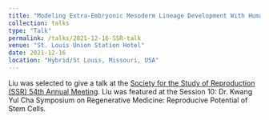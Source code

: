 ```yaml
---
title: "Modeling Extra-Embryonic Mesoderm Lineage Development With Human Induced Pluripotent Stem Cells"
collection: talks
type: "Talk"
permalink: /talks/2021-12-16-SSR-talk
venue: "St. Louis Union Station Hotel"
date: 2021-12-16
location: "Hybrid/St Louis, Missouri, USA"
---
```


Liu was selected to give a talk at the [Society for the Study of Reproduction (SSR) 54th Annual Meeting](https://openwater-public.s3.amazonaws.com/sonar-uploads%2F4tj7GUKSOWz1OQeFnf2H_SSR%202021%20Annual%20Meeting_Prospectus_.pdf). Liu was featured at the Session 10: Dr. Kwang Yul Cha Symposium on Regenerative Medicine: Reproducive Potential of Stem Cells.


